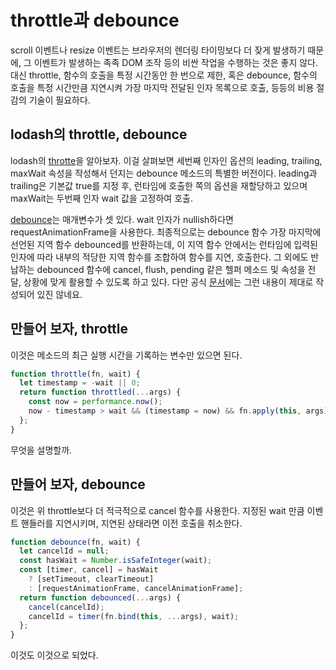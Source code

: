 # throttle과 debounce

scroll 이벤트나 resize 이벤트는 브라우저의 렌더링 타이밍보다 더 잦게 발생하기 때문에, 그 이벤트가 발생하는 족족 DOM 조작 등의 비싼 작업을 수행하는 것은 좋지 않다. 대신 throttle, 함수의 호출을 특정 시간동안 한 번으로 제한, 혹은 debounce, 함수의 호출을 특정 시간만큼 지연시켜 가장 마지막 전달된 인자 목록으로 호출, 등등의 비용 절감의 기술이 필요하다.

## lodash의 throttle, debounce

lodash의 [throtte](https://github.com/lodash/lodash/blob/master/throttle.js)을 알아보자. 이걸 살펴보면 세번째 인자인 옵션의 leading, trailing, maxWait 속성을 작성해서 던지는 debounce 메소드의 특별한 버전이다. leading과 trailing은 기본값 true를 지정 후, 런타임에 호출한 쪽의 옵션을 재할당하고 있으며 maxWait는 두번째 인자 wait 값을 고정하여 호출.

[debounce](https://github.com/lodash/lodash/blob/master/debounce.js)는 매개변수가 셋 있다. wait 인자가 nullish하다면 requestAnimationFrame을 사용한다. 최종적으로는 debounce 함수 가장 마지막에 선언된 지역 함수 debounced를 반환하는데, 이 지역 함수 안에서는 런타임에 입력된 인자에 따라 내부의 적당한 지역 함수를 조합하여 함수를 지연, 호출한다. 그 외에도 반납하는 debounced 함수에 cancel, flush, pending 같은 헬퍼 메소드 및 속성을 전달, 상황에 맞게 활용할 수 있도록 하고 있다. 다만 공식 [문서](https://lodash.com/docs#debounce)에는 그런 내용이 제대로 작성되어 있진 않네요.

## 만들어 보자, throttle

이것은 메소드의 최근 실행 시간을 기록하는 변수만 있으면 된다.

```javascript
function throttle(fn, wait) {
  let timestamp = -wait || 0;
  return function throttled(...args) {
    const now = performance.now();
    now - timestamp > wait && (timestamp = now) && fn.apply(this, args);
  };
}
```

무엇을 설명할까.

## 만들어 보자, debounce

이것은 위 throttle보다 더 적극적으로 cancel 함수를 사용한다. 지정된 wait 만큼 이벤트 핸들러를 지연시키며, 지연된 상태라면 이전 호출을 취소한다.

```javascript
function debounce(fn, wait) {
  let cancelId = null;
  const hasWait = Number.isSafeInteger(wait);
  const [timer, cancel] = hasWait
    ? [setTimeout, clearTimeout]
    : [requestAnimationFrame, cancelAnimationFrame];
  return function debounced(...args) {
    cancel(cancelId);
    cancelId = timer(fn.bind(this, ...args), wait);
  };
}
```

이것도 이것으로 되었다.
